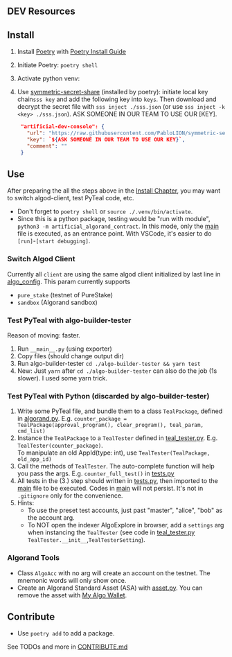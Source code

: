 ## DEV Resources

## Install

1. Install [Poetry](https://python-poetry.org/) with [Poetry Install Guide](https://python-poetry.org/docs/master/#installing-with-the-official-installer)
2. Initiate Poetry: `poetry shell`
3. Activate python venv:
4. Use [symmetric-secret-share](https://github.com/PabloLION/symmetric-secret-share) (installed by poetry): initiate local key chain`sss key` and add the following key into `keys`. Then download and decrypt the secret file with `sss inject ./sss.json` (or use `sss inject -k <key> ./sss.json`). ASK SOMEONE IN OUR TEAM TO USE OUR [KEY].

   ```json
    "artificial-dev-console": {
      "url": "https://raw.githubusercontent.com/PabloLION/symmetric-secrete-share/main/tests/sample.encrypted",
      "key": `${ASK SOMEONE IN OUR TEAM TO USE OUR KEY}`,
      "comment": ""
    }
   ```

## Use

After preparing the all the steps above in the [Install Chapter](#install), you may want to switch algod-client, test PyTeal code, etc.

- Don't forget to `poetry shell` or `source ./.venv/bin/activate`.
- Since this is a python package, testing would be "run with module", `python3 -m artificial_algorand_contract`. In this mode, only the [main](./artificial_algorand_contract/__main__.py) file is executed, as an entrance point. With VSCode, it's easier to do `[run]`-`[start debugging]`.

### Switch Algod Client

Currently all `client` are using the same algod client initialized by last line in [algo_config](./artificial_algorand_contract/classes/algo_config.py). This param currently supports

- `pure_stake` (testnet of PureStake)
- `sandbox` (Algorand sandbox)

### Test PyTeal with algo-builder-tester

Reason of moving: faster.

1. Run `__main__.py` (using exporter)
2. Copy files (should change output dir)
3. Run algo-builder-tester `cd ./algo-builder-tester && yarn test`
4. New: Just `yarn` after `cd ./algo-builder-tester` can also do the job (1s slower). I used some yarn trick.

### Test PyTeal with Python (discarded by algo-builder-tester)

1. Write some PyTeal file, and bundle them to a class `TealPackage`, defined in [algorand.py](./artificial_algorand_contract/classes/algorand.py). E.g. `counter_package = TealPackage(approval_program(), clear_program(), teal_param, cmd_list)`
2. Instance the `TealPackage` to a `TealTester` defined in [teal_tester.py](./artificial_algorand_contract/classes/teal_tester.py). E.g. `TealTester(counter_package)`.  
   To manipulate an old AppId(type: int), use `TealTester(TealPackage, old_app_id)`
3. Call the methods of `TealTester`. The auto-complete function will help you pass the args. E.g. `counter_full_test()` in [tests.py](./artificial_algorand_contract/tests.py)
4. All tests in the (3.) step should written in [tests.py](./artificial_algorand_contract/tests.py), then imported to the [main](./artificial_algorand_contract/__main__.py) file to be executed. Codes in [main](./artificial_algorand_contract/__main__.py) will not persist. It's not in `.gitignore` only for the convenience.
5. Hints:
   - To use the preset test accounts, just past "master", "alice", "bob" as the account arg.
   - To NOT open the indexer AlgoExplore in browser, add a `settings` arg when instancing the `TealTester` (see code in [teal_tester.py](./artificial_algorand_contract/classes/teal_tester.py) `TealTester.__init__`,`TealTesterSetting`).

### Algorand Tools

- Class `AlgoAcc` with no arg will create an account on the testnet. The mnemonic words will only show once.
- Create an Algorand Standard Asset (ASA) with [asset.py](./artificial_algorand_contract/classes/asset.py). You can remove the asset with [My Algo Wallet](https://wallet.myalgo.com/).

## Contribute

- Use `poetry add` to add a package.

See TODOs and more in [CONTRIBUTE.md](./docs/CONTRIBUTE.md)
